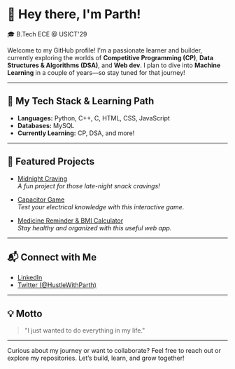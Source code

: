 # 👋 Hey there, I'm Parth!

🎓 B.Tech ECE @ USICT'29 

Welcome to my GitHub profile! I'm a passionate learner and builder, currently exploring the worlds of **Competitive Programming (CP)**, **Data Structures & Algorithms (DSA)**, and **Web dev**. I plan to dive into **Machine Learning** in a couple of years—so stay tuned for that journey!

---

## 🚀 My Tech Stack & Learning Path

- **Languages:** Python, C++, C, HTML, CSS, JavaScript
- **Databases:** MySQL
- **Currently Learning:** CP,  DSA, and more!

---

## 🌟 Featured Projects

- [Midnight Craving](https://parthu-code.github.io/MidnightCravings/)  
  *A fun project for those late-night snack cravings!*

- [Capacitor Game](https://capacitor-game.vercel.app)  
  *Test your electrical knowledge with this interactive game.*

- [Medicine Reminder & BMI Calculator](https://medicine-reminder-and-bmi-calculato.vercel.app/)  
  *Stay healthy and organized with this useful web app.*

---

## 📬 Connect with Me

- [LinkedIn](https://www.linkedin.com/in/parth-saha)
- [Twitter (@HustleWithParth)](https://x.com/HustleWithParth)

---

## 💡 Motto

> "I just wanted to do everything in my life."

---

Curious about my journey or want to collaborate? Feel free to reach out or explore my repositories. Let’s build, learn, and grow together!









